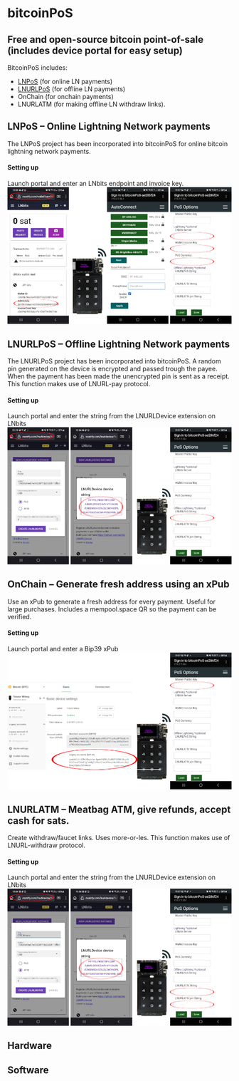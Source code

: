 
# bitcoinPoS 
## Free and open-source bitcoin point-of-sale (includes device portal for easy setup)

BitcoinPoS includes: 
* <a href="https://github.com/arcbtc/LNPoS">LNPoS</a> (for online LN payments)
* <a href="https://github.com/arcbtc/LNURLPoS">LNURLPoS</a> (for offline LN payments) 
* OnChain (for onchain payments)
* LNURLATM (for making offline LN withdraw links).

## LNPoS – Online Lightning Network payments
The LNPoS project has been incorporated into bitcoinPoS for online bitcoin lightning network payments. 

#### Setting up
Launch portal and enter an LNbits endpoint and invoice key.
![Alt text](images/lnpos.png?raw=true "LNPoS")

## LNURLPoS – Offline Lightning Network payments
The LNURLPoS project has been incorporated into bitcoinPoS. A random pin generated on the device is encrypted and passed trough the payee. When the payment has been made the unencrypted pin is sent as a receipt. This function makes use of LNURL-pay protocol.

#### Setting up
Launch portal and enter the string from the LNURLDevice extension on LNbits
![Alt text](images/lnurlpos.png?raw=true "LNPoS")

## OnChain – Generate fresh address using an xPub
Use an xPub to generate a fresh address for every payment. Useful for large purchases. Includes a mempool.space QR so the payment can be verified. 

#### Setting up
Launch portal and enter  a Bip39 xPub
![Alt text](images/onchain.png?raw=true "LNPoS")

## LNURLATM – Meatbag ATM, give refunds, accept cash for sats.
Create withdraw/faucet links. Uses more-or-les. This function makes use of LNURL-withdraw protocol.

#### Setting up
Launch portal and enter the string from the LNURLDevice extension on LNbits
![Alt text](images/lnurlatm.png?raw=true "LNPoS")

## Hardware



## Software
